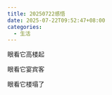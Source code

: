 ```yaml
---
title: 20250722感悟
date: 2025-07-22T09:52:47+08:00
categories:
  - 生活
---
```


<!--more-->



眼看它高楼起



眼看它宴宾客



眼看它楼塌了
